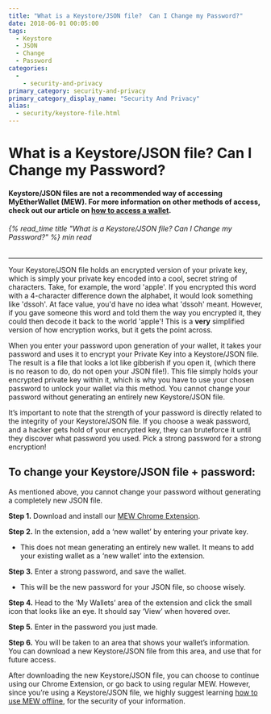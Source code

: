 ```yaml
---
title: "What is a Keystore/JSON file?  Can I Change my Password?"
date: 2018-06-01 00:05:00
tags:
  - Keystore
  - JSON
  - Change
  - Password
categories:
  - 
    - security-and-privacy
primary_category: security-and-privacy
primary_category_display_name: "Security And Privacy"
alias:
  - security/keystore-file.html
---
```


# __What is a Keystore/JSON file?  Can I Change my Password?__
#### __Keystore/JSON files are not a recommended way of accessing MyEtherWallet (MEW).  For more information on other methods of access, check out our article on [how to access a wallet](/@@@@@@/getting-started/how-to-access-your-wallet/).__
###### {% read_time title "What is a Keystore/JSON file? Can I Change my Password?" %} min read
***

Your Keystore/JSON file holds an encrypted version of your private key, which is simply your private key encoded into a cool, secret string of characters. Take, for example, the word 'apple'. If you encrypted this word with a 4-character difference down the alphabet, it would look something like 'dssoh'. At face value, you'd have no idea what 'dssoh' meant. However, if you gave someone this word and told them the way you encrypted it, they could then decode it back to the world 'apple'! This is a **very** simplified version of how encryption works, but it gets the point across.

When you enter your password upon generation of your wallet, it takes your password and uses it to encrypt your Private Key into a Keystore/JSON file. The result is a file that looks a lot like gibberish if you open it, (which there is no reason to do, do not open your JSON file!). This file simply holds your encrypted private key within it, which is why you have to use your chosen password to unlock your wallet via this method. You cannot change your password without generating an entirely new Keystore/JSON file.

It’s important to note that the strength of your password is directly related to the integrity of your Keystore/JSON file. If you choose a weak password, and a hacker gets hold of your encrypted key, they can bruteforce it until they discover what password you used. Pick a strong password for a strong encryption!



## __To change your Keystore/JSON file + password:__

As mentioned above, you cannot change your password without generating a completely new JSON file.

**Step 1.** Download and install our [MEW Chrome Extension](https://chrome.google.com/webstore/detail/myetherwallet/nlbmnnijcnlegkjjpcfjclmcfggfefdm?hl=en).

**Step 2.** In the extension, add a ‘new wallet’ by entering your private key.
* This does not mean generating an entirely new wallet. It means to add your existing wallet as a ‘new wallet’ into the extension.

**Step 3.** Enter a strong password, and save the wallet.
* This will be the new password for your JSON file, so choose wisely.

**Step 4.** Head to the ‘My Wallets’ area of the extension and click the small icon that looks like an eye. It should say ‘View’ when hovered over.

**Step 5.** Enter in the password you just made.

**Step 6.** You will be taken to an area that shows your wallet’s information. You can download a new Keystore/JSON file from this area, and use that for future access.

After downloading the new Keystore/JSON file, you can choose to continue using our Chrome Extension, or go back to using regular MEW. However, since you’re using a Keystore/JSON file, we highly suggest learning [how to use MEW offline](/@@@@@@/offline/offline-mew-looks-weird/), for the security of your information.